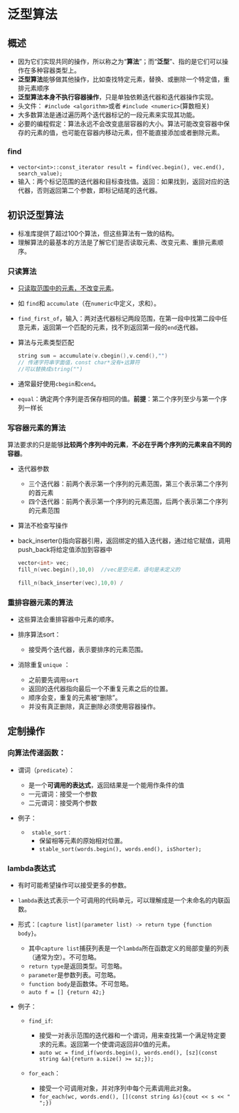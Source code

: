 # 泛型算法

## 概述

- 因为它们实现共同的操作，所以称之为“**算法**”；而“**泛型**”、指的是它们可以操作在多种容器类型上。
- **泛型算法**能够做其他操作，比如查找特定元素，替换、或删除一个特定值，重排元素顺序
- **泛型算法本身不执行容器操作**，只是单独依赖迭代器和迭代器操作实现。
- 头文件： `#include <algorithm>`或者 `#include <numeric>`(算数相关)
- 大多数算法是通过遍历两个迭代器标记的一段元素来实现其功能。
- 必要的编程假定：算法永远不会改变底层容器的大小。算法可能改变容器中保存的元素的值，也可能在容器内移动元素，但不能直接添加或者删除元素。

### find

- `vector<int>::const_iterator result = find(vec.begin(), vec.end(), search_value);`
- 输入：两个标记范围的迭代器和目标查找值。返回：如果找到，返回对应的迭代器，否则返回第二个参数，即标记结尾的迭代器。

## 初识泛型算法

- 标准库提供了超过100个算法，但这些算法有一致的结构。
- 理解算法的最基本的方法是了解它们是否读取元素、改变元素、重排元素顺序。

### 只读算法

- <u>只读取范围中的元素，不改变元素</u>。

- 如 `find`和 `accumulate`（在`numeric`中定义，求和）。

- `find_first_of`，输入：两对迭代器标记两段范围，在第一段中找第二段中任意元素，返回第一个匹配的元素，找不到返回第一段的`end`迭代器。

- 算法与元素类型匹配

  ```cpp
  string sum = accumulate(v.cbegin(),v.cend(),"")
  // 传递字符串字面值，const char*没有+远算符
  //可以替换成string("")
  ```

- 通常最好使用`cbegin`和`cend`。

- `equal`：确定两个序列是否保存相同的值。**前提**：第二个序列至少与第一个序列一样长

### 写容器元素的算法

算法要求的只是能够**比较两个序列中的元素**，**不必在乎两个序列的元素来自不同的容器**。

- 迭代器参数

  - 三个迭代器：前两个表示第一个序列的元素范围，第三个表示第二个序列的首元素
  - 四个迭代器：前两个表示第一个序列的元素范围，后两个表示第二个序列的元素范围

- 算法不检查写操作

- back_inserter()指向容器引用，返回绑定的插入迭代器，通过给它赋值，调用push_back将给定值添加到容器中

  ```cpp
  vector<int> vec;
  fill_n(vec.begin(),10,0)  //vec是空元素，语句是未定义的
   
  fill_n(back_inserter(vec),10,0) /
  ```

### 重排容器元素的算法

- 这些算法会重排容器中元素的顺序。

- 排序算法sort：

  - 接受两个迭代器，表示要排序的元素范围。

- 消除重复`unique` ：

  - 之前要先调用`sort`
  - 返回的迭代器指向最后一个不重复元素之后的位置。
  - 顺序会变，重复的元素被“删除”。
  - 并没有真正删除，真正删除必须使用容器操作。

## 定制操作

### 向算法传递函数：

- 谓词（`predicate`）：

  - 是一个**可调用的表达式**，返回结果是一个能用作条件的值
  - 一元谓词：接受一个参数
  - 二元谓词：接受两个参数

- 例子：

  - ` stable_sort：`
    - 保留相等元素的原始相对位置。
    - `stable_sort(words.begin(), words.end(), isShorter);`

### lambda表达式

- 有时可能希望操作可以接受更多的参数。
- `lambda`表达式表示一个可调用的代码单元，可以理解成是一个未命名的内联函数。
- 形式：`[capture list](parameter list) -> return type {function body}`。
  - 其中`capture list`捕获列表是一个`lambda`所在函数定义的局部变量的列表（通常为空）。不可忽略。
  - `return type`是返回类型。可忽略。
  - `parameter`是参数列表。可忽略。
  - `function body`是函数体。不可忽略。
  - `auto f = [] {return 42;}`

- 例子：

  - `find_if`:
    - 接受一对表示范围的迭代器和一个谓词，用来查找第一个满足特定要求的元素。返回第一个使谓词返回非0值的元素。
    - `auto wc = find_if(words.begin(), words.end(), [sz](const string &a){return a.size() >= sz;});`

  - `for_each`：
    - 接受一个可调用对象，并对序列中每个元素调用此对象。
    - `for_each(wc, words.end(), [](const string &s){cout << s << " ";})`